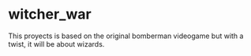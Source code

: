 # witcher_war
This proyects is based on the original bomberman videogame but with a twist, it will be about wizards.
